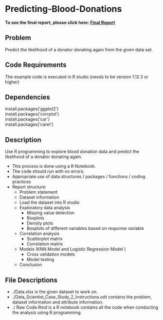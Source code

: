  # Predicting-Blood-Donations
**To see the final report, please click here: [Final Report](https://rpubs.com/Joyce-Gu/571493)**

## Problem 
Predict the likelihood of a donator donating again from the given data set. 

## Code Requirements 
The example code is executed in R studio (needs to be version 1.12.3 or higher)

## Dependencies 

install.packages('ggplot2')  
install.packages('corrplot')  
install.packages('car')  
install.packages('caret')  

## Description 
Use R programming to explore blood donation data and predict the likelihood of a donator donating again. 

* This process is done using a R Notebook. 
* The code should run with no errors.
* Appropriate use of data structures / packages / functions / coding practices 
* Report structure: 
    * Problem statement 
    * Dataset information 
    * Load the dataset into R studio 
    * Exploratory data analysis 
      - Missing value detection 
      - Boxplots
      - Density plots
      - Boxplots of different variables based on response variable 
    * Correlation analysis 
      - Scatterplot matrix 
      - Correlation matrix 
    * Models (KNN Model and Logistic Regression Model )
      - Cross validation models  
      - Model testing 
    * Conclusion 

## File Descriptions
 * ./Data.xlsx is the given dataset to work on. 
 * ./Data_Scientist_Case_Study_2_Instructions.odt contains the problem, dataset information and attribute information. 
 * ./ Raw Code.Rmd is a R notebook contains all the code when conducting the analysis using R programming. 
